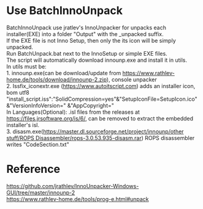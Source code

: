 # Use BatchInnoUnpack
BatchInnoUnpack use jratlev's InnoUnpacker for unpacks each installer(EXE) into a folder "Output" with the _unpacked suffix.
<br>If the EXE file is not Inno Setup, then only the its icon will be simply unpacked.
<br>Run BatchUnpack.bat next to the InnoSetup or simple EXE files.
<br>The script will automatically download innounp.exe and install it in utils.
<br>In utils must be:
<br>1. innounp.exe(can be download/update from https://www.rathlev-home.de/tools/download/innounp-2.zip), console unpacker
<br>2. Issfix_iconextr.exe (https://www.autoitscript.com) adds an installer icon, bom utf8  "install_script.iss":"SolidCompression=yes"&"SetupIconFile=SetupIcon.ico"&"VersionInfoVersion=" &"AppCopyright="
<br> In Languages(Optional): .isl files from the releases at https://files.jrsoftware.org/is/6/, can be removed to extract the embedded installer's isl.
<br>3. disasm.exe([https://master.dl.sourceforge.net/project/innounp/other stuff/ROPS Disassembler/rops-3.0.53.935-disasm.rar](https://sourceforge.net/projects/innounp/files/other%20stuff/ROPS%20Disassembler/rops-3.0.53.935-disasm.rar)) ROPS disassembler writes "CodeSection.txt"
# Reference
<p2>https://github.com/jrathlev/InnoUnpacker-Windows-GUI/tree/master/innounp-2
<br>https://www.rathlev-home.de/tools/prog-e.html#unpack
